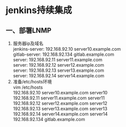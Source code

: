 # jenkins持续集成
## 一、部署LNMP  
1. 服务器ip及域名  
jenkins-server: 192.168.92.10  server10.example.com  
gitlab-server: 192.168.92.134  gitlab.example.com  
server: 192.168.92.11  server11.example.com   
server: 192.168.92.12  server12.example.com   
server: 192.168.92.13  server13.example.com  
server: 192.168.92.14  server14.example.com   
2. 准备/etc/hosts环境  
vim /etc/hosts  
192.168.92.10  server10.example.com  server10  
192.168.92.11  server11.example.com  server11  
192.168.92.12  server12.example.com  server12  
192.168.92.13  server13.example.com  server13  
192.168.92.14  server14.example.com  server14  
192.168.92.134 gitlab.example.com  

